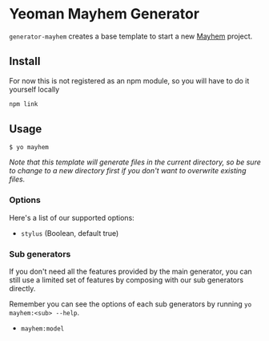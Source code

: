 # Yeoman Mayhem Generator

`generator-mayhem` creates a base template to start a new [Mayhem](https://github.com/SitePen/mayhem) project.

## Install

For now this is not registered as an npm module, so you will have to do it yourself locally

```bash
npm link
```

## Usage

```
$ yo mayhem
```

*Note that this template will generate files in the current directory, so be sure to change to a new directory first if you don't want to overwrite existing files.*

### Options

Here's a list of our supported options:

- `stylus` (Boolean, default true)

### Sub generators

If you don't need all the features provided by the main generator, you can still use a limited set of features by composing with our sub generators directly.

Remember you can see the options of each sub generators by running `yo mayhem:<sub> --help`.

- `mayhem:model`
